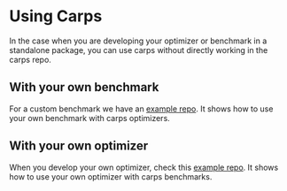 # Using Carps

In the case when you are developing your optimizer or benchmark in a standalone package, you can use carps without directly working in the carps repo.

## With your own benchmark
For a custom benchmark we have an [example repo](https://github.com/automl/OptBench).
It shows how to use your own benchmark with carps optimizers.

## With your own optimizer
When you develop your own optimizer, check this [example repo](https://github.com/automl/CARP-S-example-optimizer).
It shows how to use your own optimizer with carps benchmarks.